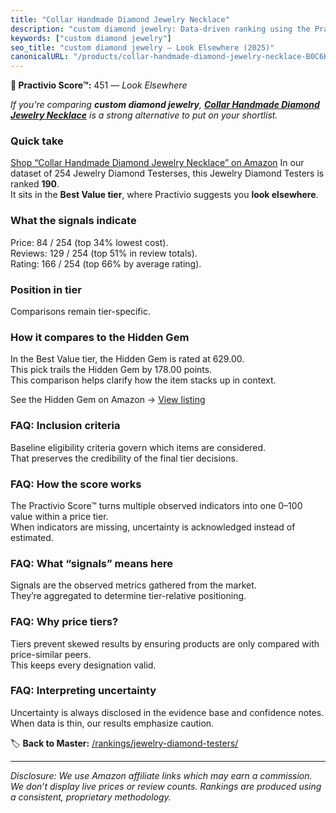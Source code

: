 ```yaml
---
title: "Collar Handmade Diamond Jewelry Necklace"
description: "custom diamond jewelry: Data-driven ranking using the Practivio Score™. Positioned by quality, value, demand, findability, momentum."
keywords: ["custom diamond jewelry"]
seo_title: "custom diamond jewelry — Look Elsewhere (2025)"
canonicalURL: "/products/collar-handmade-diamond-jewelry-necklace-B0C6KS5WJC/"
---
```


**🚫 Practivio Score™:** 451 — _Look Elsewhere_


*If you're comparing **custom diamond jewelry**, **[Collar Handmade Diamond Jewelry Necklace](https://www.amazon.com/dp/B0C6KS5WJC?tag=practivio-20)** is a strong alternative to put on your shortlist.*
### Quick take
[Shop “Collar Handmade Diamond Jewelry Necklace” on Amazon](https://www.amazon.com/dp/B0C6KS5WJC?tag=practivio-20)
In our dataset of 254 Jewelry Diamond Testerses, this Jewelry Diamond Testers is ranked **190**.  
It sits in the **Best Value tier**, where Practivio suggests you **look elsewhere**.

### What the signals indicate
Price: 84 / 254 (top 34% lowest cost).  
Reviews: 129 / 254 (top 51% in review totals).  
Rating: 166 / 254 (top 66% by average rating).  

### Position in tier
Comparisons remain tier-specific.

### How it compares to the Hidden Gem
In the Best Value tier, the Hidden Gem is rated at 629.00.  
This pick trails the Hidden Gem by 178.00 points.  
This comparison helps clarify how the item stacks up in context.  

See the Hidden Gem on Amazon → [View listing](https://www.amazon.com/dp/B0CPHMR3P8?tag=practivio-20)

### FAQ: Inclusion criteria
Baseline eligibility criteria govern which items are considered.  
That preserves the credibility of the final tier decisions.

### FAQ: How the score works
The Practivio Score™ turns multiple observed indicators into one 0–100 value within a price tier.  
When indicators are missing, uncertainty is acknowledged instead of estimated.

### FAQ: What “signals” means here
Signals are the observed metrics gathered from the market.  
They’re aggregated to determine tier-relative positioning.

### FAQ: Why price tiers?
Tiers prevent skewed results by ensuring products are only compared with price-similar peers.  
This keeps every designation valid.

### FAQ: Interpreting uncertainty
Uncertainty is always disclosed in the evidence base and confidence notes.  
When data is thin, our results emphasize caution.


🏷️ **Back to Master:** [/rankings/jewelry-diamond-testers/](/rankings/jewelry-diamond-testers/)

---
_Disclosure: We use Amazon affiliate links which may earn a commission. We don’t display live prices or review counts. Rankings are produced using a consistent, proprietary methodology._
